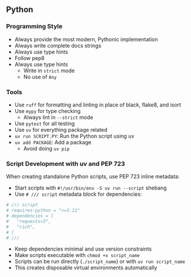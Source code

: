 ## Python

### Programming Style
- Always provide the most modern, Pythonic implementation
- Always write complete docs strings
- Always use type hints
- Follow pep8
- Always use type hints
    - Write in `strict` mode
    - No use of `Any`

### Tools
- Use `ruff` for formatting and linting in place of black, flake8, and isort
- Use `mypy` for type checking
    - Always lint in `--strict` mode
- Use `pytest` for all testing
- Use `uv` for everything package related
- `uv run SCRIPT.PY`: Run the Python script using uv
- `uv add PACKAGE`: Add a package
    - Avoid doing `uv pip`

### Script Development with uv and PEP 723
When creating standalone Python scripts, use PEP 723 inline metadata:
- Start scripts with `#!/usr/bin/env -S uv run --script` shebang
- Use `# /// script` metadata block for dependencies:
```python
# /// script
# requires-python = ">=3.11"
# dependencies = [
#   "requests<3",
#   "rich",
# ]
# ///
```
- Keep dependencies minimal and use version constraints
- Make scripts executable with `chmod +x script_name`
- Scripts can be run directly (`./script_name`) or with `uv run script_name`
- This creates disposable virtual environments automatically